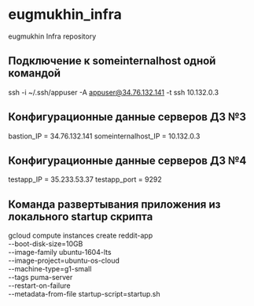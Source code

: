 # eugmukhin_infra
eugmukhin Infra repository

## Подключение к someinternalhost одной командой
ssh -i ~/.ssh/appuser -A appuser@34.76.132.141 -t ssh 10.132.0.3

## Конфигурационные данные серверов ДЗ №3
bastion_IP = 34.76.132.141
someinternalhost_IP = 10.132.0.3

## Конфигурационные данные серверов ДЗ №4
testapp_IP = 35.233.53.37
testapp_port = 9292

## Команда развертывания приложения из локального startup скрипта
gcloud compute instances create reddit-app\
  --boot-disk-size=10GB \
  --image-family ubuntu-1604-lts \
  --image-project=ubuntu-os-cloud \
  --machine-type=g1-small \
  --tags puma-server \
  --restart-on-failure \
  --metadata-from-file startup-script=startup.sh
